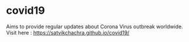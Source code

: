 # covid19
Aims to provide regular updates about Corona Virus outbreak worldwide.
Visit here : https://satvikchachra.github.io/covid19/ 
